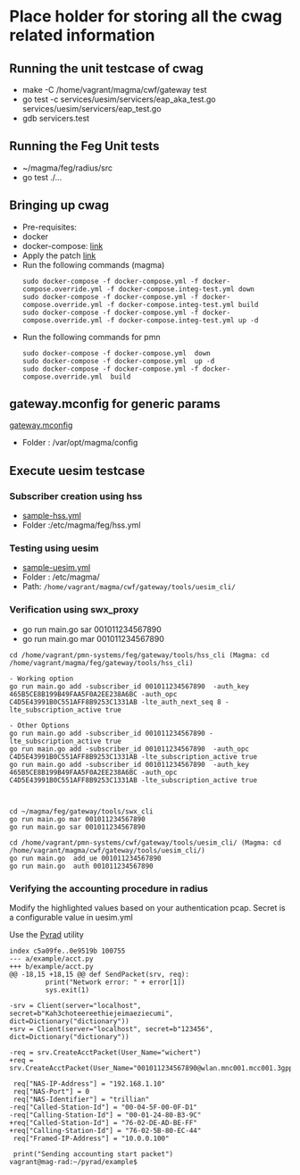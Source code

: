 # Place holder for storing all the cwag related information

## Running the unit testcase of cwag
* make -C /home/vagrant/magma/cwf/gateway test
* go test -c  services/uesim/servicers/eap_aka_test.go services/uesim/servicers/eap_test.go
* gdb servicers.test

## Running the Feg Unit tests
* ~/magma/feg/radius/src
* go test ./...

## Bringing up cwag
* Pre-requisites:
*   docker
*   docker-compose: [link](https://www.digitalocean.com/community/tutorials/how-to-install-and-use-docker-compose-on-ubuntu-20-04)
* Apply the patch [link](https://github.com/panyogesh/integration-magma/blob/main/cwag-feat/cwag-only-components.diff)
* Run the following commands (magma)
  ```
  sudo docker-compose -f docker-compose.yml -f docker-compose.override.yml -f docker-compose.integ-test.yml down
  sudo docker-compose -f docker-compose.yml -f docker-compose.override.yml -f docker-compose.integ-test.yml build
  sudo docker-compose -f docker-compose.yml -f docker-compose.override.yml -f docker-compose.integ-test.yml up -d
  ```
* Run the following commands for pmn
  ```
  sudo docker-compose -f docker-compose.yml  down
  sudo docker-compose -f docker-compose.yml  up -d
  sudo docker-compose -f docker-compose.yml -f docker-compose.override.yml  build
  ```

## gateway.mconfig for generic params
[gateway.mconfig](https://github.com/panyogesh/integration-magma/blob/main/cwag-feat/gateway.mconfig)
* Folder : /var/opt/magma/config
## Execute uesim testcase
### Subscriber creation using hss
* [sample-hss.yml](https://github.com/panyogesh/integration-magma/blob/main/cwag-feat/hss.yml)
* Folder :/etc/magma/feg/hss.yml

### Testing using uesim
* [sample-uesim.yml](https://github.com/panyogesh/integration-magma/blob/main/cwag-feat/uesim.yml)
* Folder : /etc/magma/
* Path: ``` /home/vagrant/magma/cwf/gateway/tools/uesim_cli/ ```

### Verification using swx_proxy
* go run main.go sar 001011234567890
* go run main.go mar 001011234567890

```
cd /home/vagrant/pmn-systems/feg/gateway/tools/hss_cli (Magma: cd /home/vagrant/magma/feg/gateway/tools/hss_cli)
     
- Working option
go run main.go add -subscriber_id 001011234567890  -auth_key 465B5CE8B199B49FAA5F0A2EE238A6BC -auth_opc C4D5E43991B0C551AFF8B9253C1331AB -lte_auth_next_seq 8 -lte_subscription_active true

- Other Options
go run main.go add -subscriber_id 001011234567890 -lte_subscription_active true
go run main.go add -subscriber_id 001011234567890  -auth_opc C4D5E43991B0C551AFF8B9253C1331AB -lte_subscription_active true
go run main.go add -subscriber_id 001011234567890  -auth_key 465B5CE8B199B49FAA5F0A2EE238A6BC -auth_opc C4D5E43991B0C551AFF8B9253C1331AB -lte_subscription_active true



cd ~/magma/feg/gateway/tools/swx_cli
go run main.go mar 001011234567890
go run main.go sar 001011234567890

cd /home/vagrant/pmn-systems/cwf/gateway/tools/uesim_cli/ (Magma: cd /home/vagrant/magma/cwf/gateway/tools/uesim_cli/)
go run main.go  add_ue 001011234567890
go run main.go  auth 001011234567890
```


### Verifying the accounting procedure in radius

Modify the highlighted values based on your authentication pcap. Secret is a configurable value in uesim.yml

Use the [Pyrad](https://github.com/panyogesh/integration-magma/blob/main/utils/Radiusexperiments/accounting.md)  utility

```
index c5a09fe..0e9519b 100755
--- a/example/acct.py
+++ b/example/acct.py
@@ -18,15 +18,15 @@ def SendPacket(srv, req):
         print("Network error: " + error[1])
         sys.exit(1)

-srv = Client(server="localhost", secret=b"Kah3choteereethiejeimaeziecumi", dict=Dictionary("dictionary"))
+srv = Client(server="localhost", secret=b"123456", dict=Dictionary("dictionary"))

-req = srv.CreateAcctPacket(User_Name="wichert")
+req = srv.CreateAcctPacket(User_Name="001011234567890@wlan.mnc001.mcc001.3gppnetwork.org")

 req["NAS-IP-Address"] = "192.168.1.10"
 req["NAS-Port"] = 0
 req["NAS-Identifier"] = "trillian"
-req["Called-Station-Id"] = "00-04-5F-00-0F-D1"
-req["Calling-Station-Id"] = "00-01-24-80-B3-9C"
+req["Called-Station-Id"] = "76-02-DE-AD-BE-FF"
+req["Calling-Station-Id"] = "76-02-5B-80-EC-44"
 req["Framed-IP-Address"] = "10.0.0.100"

 print("Sending accounting start packet")
vagrant@mag-rad:~/pyrad/example$
```
